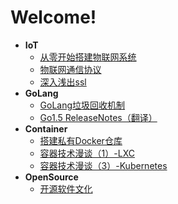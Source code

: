 # Welcome!

* **IoT**
    * [从零开始搭建物联网系统](IoT/building-an-iot-system-from-scratch.md)
    * [物联网通信协议](IoT/iot-protocols.md)
    * [深入浅出ssl](IoT/dive-into-ssl.md)
* **GoLang**
    * [GoLang垃圾回收机制](GoLang/golang-gc.md)
    * [Go1.5 ReleaseNotes（翻译）](GoLang/golang-15-release-notes-translate.md)
* **Container**
    * [搭建私有Docker仓库](Container/deploy-private-docker-registry.md)
    * [容器技术漫谈（1）-LXC](Container/container-lxc.md)
    * [容器技术漫谈（3）-Kubernetes](Container/container-kubernetes.md)
* **OpenSource**
	* [开源软件文化](OpenSource/open-source-culture)